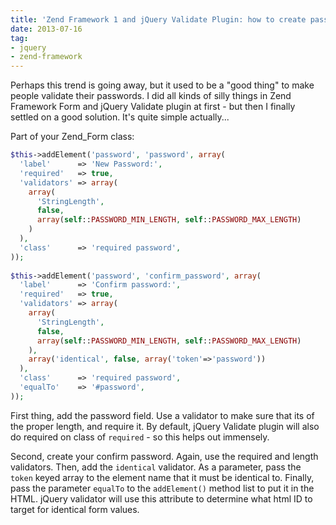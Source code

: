 ```yaml
---
title: 'Zend Framework 1 and jQuery Validate Plugin: how to create password/confirm easily in Zend_Form'
date: 2013-07-16
tag:
- jquery
- zend-framework
---
```

Perhaps this trend is going away, but it used to be a "good thing" to make people validate their passwords.  I did all kinds of silly things in Zend Framework Form and jQuery Validate plugin at first - but then I finally settled on a good solution.  It's quite simple actually...

<!--more-->

Part of your Zend_Form class:

```php
$this->addElement('password', 'password', array(
  'label'      => 'New Password:',
  'required'   => true,
  'validators' => array(
    array(
      'StringLength', 
      false, 
      array(self::PASSWORD_MIN_LENGTH, self::PASSWORD_MAX_LENGTH)
    )
  ),
  'class'      => 'required password',
));
        
$this->addElement('password', 'confirm_password', array(
  'label'      => 'Confirm password:',
  'required'   => true,
  'validators' => array(
    array(
      'StringLength', 
      false, 
      array(self::PASSWORD_MIN_LENGTH, self::PASSWORD_MAX_LENGTH)
    ),
    array('identical', false, array('token'=>'password'))
  ),
  'class'      => 'required password',
  'equalTo'    => '#password', 
));
```

First thing, add the password field.  Use a validator to make sure that its of the proper length, and require it.  By default, jQuery Validate plugin will also do required on class of `required` - so this helps out immensely. 

Second, create your confirm password.  Again, use the required and length validators.  Then, add the `identical` validator.  As a parameter, pass the `token` keyed array to the element name that it must be identical to.  Finally, pass the parameter `equalTo` to the `addElement()` method list to put it in the HTML.  jQuery validator will use this attribute to determine what html ID to target for identical form values.
